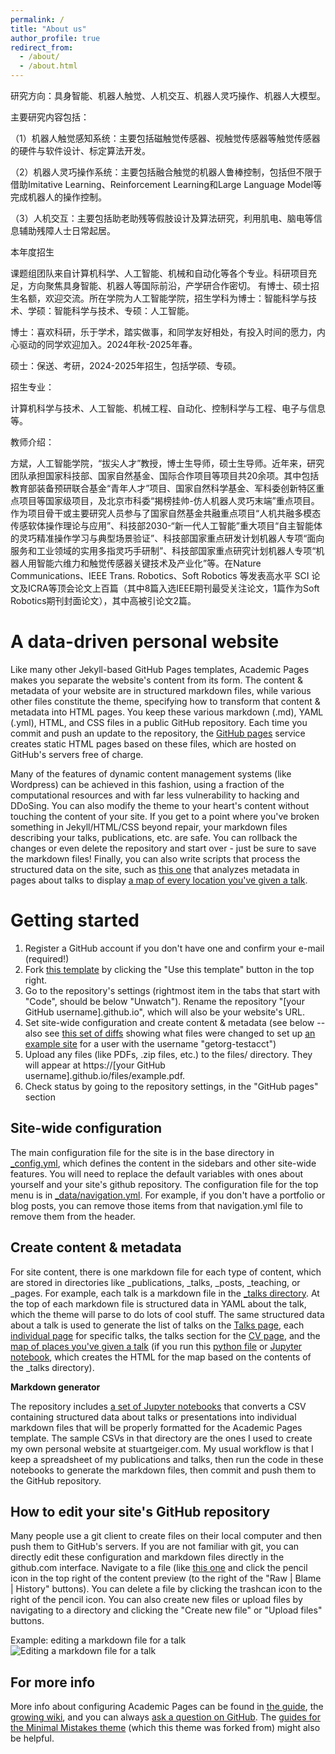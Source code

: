 ```yaml
---
permalink: /
title: "About us"
author_profile: true
redirect_from: 
  - /about/
  - /about.html
---
```


研究方向：具身智能、机器人触觉、人机交互、机器人灵巧操作、机器人大模型。

主要研究内容包括：

（1）机器人触觉感知系统：主要包括磁触觉传感器、视触觉传感器等触觉传感器的硬件与软件设计、标定算法开发。

（2）机器人灵巧操作系统：主要包括融合触觉的机器人鲁棒控制，包括但不限于借助Imitative Learning、Reinforcement Learning和Large Language Model等完成机器人的操作控制。

（3）人机交互：主要包括助老助残等假肢设计及算法研究，利用肌电、脑电等信息辅助残障人士日常起居。

本年度招生

课题组团队来自计算机科学、人工智能、机械和自动化等各个专业。科研项目充足，方向聚焦具身智能、机器人等国际前沿，产学研合作密切。 有博士、硕士招生名额，欢迎交流。所在学院为人工智能学院，招生学科为博士：智能科学与技术、学硕：智能科学与技术、专硕：人工智能。

博士：喜欢科研，乐于学术，踏实做事，和同学友好相处，有投入时间的愿力，内心驱动的同学欢迎加入。2024年秋-2025年春。

硕士：保送、考研，2024-2025年招生，包括学硕、专硕。

招生专业：

计算机科学与技术、人工智能、机械工程、自动化、控制科学与工程、电子与信息等。

教师介绍：

方斌，人工智能学院，“拔尖人才”教授，博士生导师，硕士生导师。近年来，研究团队承担国家科技部、国家自然基金、国际合作项目等项目共20余项。其中包括教育部装备预研联合基金“青年人才”项目、国家自然科学基金、军科委创新特区重点项目等国家级项目，及北京市科委“揭榜挂帅-仿人机器人灵巧末端”重点项目。作为项目骨干或主要研究人员参与了国家自然基金共融重点项目“人机共融多模态传感软体操作理论与应用”、科技部2030-“新一代人工智能”重大项目“自主智能体的灵巧精准操作学习与典型场景验证”、科技部国家重点研发计划机器人专项“面向服务和工业领域的实用多指灵巧手研制”、科技部国家重点研究计划机器人专项“机器人用智能六维力和触觉传感器关键技术及产业化”等。在Nature Communications、IEEE Trans. Robotics、Soft Robotics 等发表高水平 SCI 论文及ICRA等顶会论文上百篇（其中8篇入选IEEE期刊最受关注论文，1篇作为Soft Robotics期刊封面论文），其中高被引论文2篇。

A data-driven personal website
======
Like many other Jekyll-based GitHub Pages templates, Academic Pages makes you separate the website's content from its form. The content & metadata of your website are in structured markdown files, while various other files constitute the theme, specifying how to transform that content & metadata into HTML pages. You keep these various markdown (.md), YAML (.yml), HTML, and CSS files in a public GitHub repository. Each time you commit and push an update to the repository, the [GitHub pages](https://pages.github.com/) service creates static HTML pages based on these files, which are hosted on GitHub's servers free of charge.

Many of the features of dynamic content management systems (like Wordpress) can be achieved in this fashion, using a fraction of the computational resources and with far less vulnerability to hacking and DDoSing. You can also modify the theme to your heart's content without touching the content of your site. If you get to a point where you've broken something in Jekyll/HTML/CSS beyond repair, your markdown files describing your talks, publications, etc. are safe. You can rollback the changes or even delete the repository and start over - just be sure to save the markdown files! Finally, you can also write scripts that process the structured data on the site, such as [this one](https://github.com/academicpages/academicpages.github.io/blob/master/talkmap.ipynb) that analyzes metadata in pages about talks to display [a map of every location you've given a talk](https://academicpages.github.io/talkmap.html).

Getting started
======
1. Register a GitHub account if you don't have one and confirm your e-mail (required!)
1. Fork [this template](https://github.com/academicpages/academicpages.github.io) by clicking the "Use this template" button in the top right. 
1. Go to the repository's settings (rightmost item in the tabs that start with "Code", should be below "Unwatch"). Rename the repository "[your GitHub username].github.io", which will also be your website's URL.
1. Set site-wide configuration and create content & metadata (see below -- also see [this set of diffs](http://archive.is/3TPas) showing what files were changed to set up [an example site](https://getorg-testacct.github.io) for a user with the username "getorg-testacct")
1. Upload any files (like PDFs, .zip files, etc.) to the files/ directory. They will appear at https://[your GitHub username].github.io/files/example.pdf.  
1. Check status by going to the repository settings, in the "GitHub pages" section

Site-wide configuration
------
The main configuration file for the site is in the base directory in [_config.yml](https://github.com/academicpages/academicpages.github.io/blob/master/_config.yml), which defines the content in the sidebars and other site-wide features. You will need to replace the default variables with ones about yourself and your site's github repository. The configuration file for the top menu is in [_data/navigation.yml](https://github.com/academicpages/academicpages.github.io/blob/master/_data/navigation.yml). For example, if you don't have a portfolio or blog posts, you can remove those items from that navigation.yml file to remove them from the header. 

Create content & metadata
------
For site content, there is one markdown file for each type of content, which are stored in directories like _publications, _talks, _posts, _teaching, or _pages. For example, each talk is a markdown file in the [_talks directory](https://github.com/academicpages/academicpages.github.io/tree/master/_talks). At the top of each markdown file is structured data in YAML about the talk, which the theme will parse to do lots of cool stuff. The same structured data about a talk is used to generate the list of talks on the [Talks page](https://academicpages.github.io/talks), each [individual page](https://academicpages.github.io/talks/2012-03-01-talk-1) for specific talks, the talks section for the [CV page](https://academicpages.github.io/cv), and the [map of places you've given a talk](https://academicpages.github.io/talkmap.html) (if you run this [python file](https://github.com/academicpages/academicpages.github.io/blob/master/talkmap.py) or [Jupyter notebook](https://github.com/academicpages/academicpages.github.io/blob/master/talkmap.ipynb), which creates the HTML for the map based on the contents of the _talks directory).

**Markdown generator**

The repository includes [a set of Jupyter notebooks](https://github.com/academicpages/academicpages.github.io/tree/master/markdown_generator
) that converts a CSV containing structured data about talks or presentations into individual markdown files that will be properly formatted for the Academic Pages template. The sample CSVs in that directory are the ones I used to create my own personal website at stuartgeiger.com. My usual workflow is that I keep a spreadsheet of my publications and talks, then run the code in these notebooks to generate the markdown files, then commit and push them to the GitHub repository.

How to edit your site's GitHub repository
------
Many people use a git client to create files on their local computer and then push them to GitHub's servers. If you are not familiar with git, you can directly edit these configuration and markdown files directly in the github.com interface. Navigate to a file (like [this one](https://github.com/academicpages/academicpages.github.io/blob/master/_talks/2012-03-01-talk-1.md) and click the pencil icon in the top right of the content preview (to the right of the "Raw | Blame | History" buttons). You can delete a file by clicking the trashcan icon to the right of the pencil icon. You can also create new files or upload files by navigating to a directory and clicking the "Create new file" or "Upload files" buttons. 

Example: editing a markdown file for a talk
![Editing a markdown file for a talk](/images/editing-talk.png)

For more info
------
More info about configuring Academic Pages can be found in [the guide](https://academicpages.github.io/markdown/), the [growing wiki](https://github.com/academicpages/academicpages.github.io/wiki), and you can always [ask a question on GitHub](https://github.com/academicpages/academicpages.github.io/discussions). The [guides for the Minimal Mistakes theme](https://mmistakes.github.io/minimal-mistakes/docs/configuration/) (which this theme was forked from) might also be helpful.
